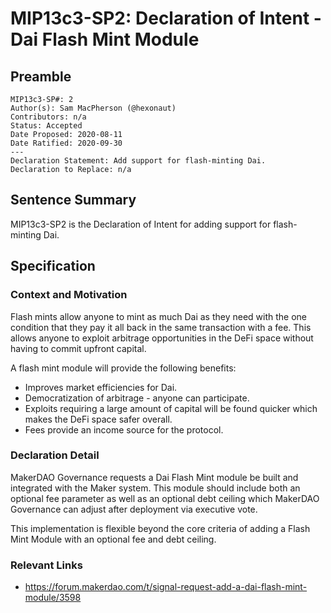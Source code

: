 # MIP13c3-SP2: Declaration of Intent - Dai Flash Mint Module

## Preamble
```
MIP13c3-SP#: 2
Author(s): Sam MacPherson (@hexonaut)
Contributors: n/a
Status: Accepted
Date Proposed: 2020-08-11
Date Ratified: 2020-09-30
---
Declaration Statement: Add support for flash-minting Dai.
Declaration to Replace: n/a
```

## Sentence Summary

MIP13c3-SP2 is the Declaration of Intent for adding support for flash-minting Dai.

## Specification

### Context and Motivation

Flash mints allow anyone to mint as much Dai as they need with the one condition that they pay it all back in the same transaction with a fee. This allows anyone to exploit arbitrage opportunities in the DeFi space without having to commit upfront capital.

A flash mint module will provide the following benefits:

 * Improves market efficiencies for Dai.
 * Democratization of arbitrage - anyone can participate.
 * Exploits requiring a large amount of capital will be found quicker which makes the DeFi space safer overall.
 * Fees provide an income source for the protocol.

### Declaration Detail

MakerDAO Governance requests a Dai Flash Mint module be built and integrated with the Maker system. This module should include both an optional fee parameter as well as an optional debt ceiling which MakerDAO Governance can adjust after deployment via executive vote.

This implementation is flexible beyond the core criteria of adding a Flash Mint Module with an optional fee and debt ceiling.

### Relevant Links
    
 * https://forum.makerdao.com/t/signal-request-add-a-dai-flash-mint-module/3598
